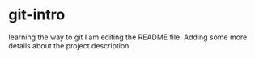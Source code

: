 # git-intro
learning the way to git
I am editing the README file. Adding some more details about the project description.
